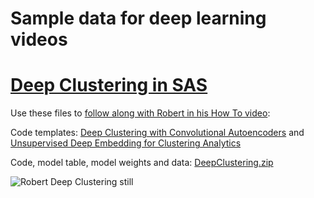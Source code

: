 # Sample data for deep learning videos 

# [Deep Clustering in SAS](https://www.youtube.com/watch?v=wjEKq5qLSsA&list=PLVV6eZFA22QwrXd6nSDU18E6XgXSMOs87)

Use these files to [follow along with Robert in his How To video](https://www.youtube.com/watch?v=wjEKq5qLSsA&list=PLVV6eZFA22QwrXd6nSDU18E6XgXSMOs87):

Code templates: [Deep Clustering with Convolutional Autoencoders](https://github.com/sascommunities/sas-howto-tutorials/blob/master/deeplearning/Deep%20Clustering%20with%20Convolutional%20Autoencoders.pdf) and [Unsupervised Deep Embedding for Clustering Analytics](https://github.com/sascommunities/sas-howto-tutorials/blob/master/deeplearning/Unsupervised%20Deep%20Embedding%20for%20Clustering%20Analysis.pdf)


Code, model table, model weights and data: [DeepClustering.zip](https://github.com/sascommunities/sas-howto-tutorials/blob/master/deeplearning/Deep%20Clustering.zip)

![Robert Deep Clustering still](https://img.youtube.com/vi/wjEKq5qLSsA/0.jpg)


